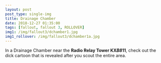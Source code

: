 ```yaml
---
layout: post
post_type: single-img
title: Drainage Chamber
date: 2018-12-27 01:35:00
tags: [fallout, fallout 3, ROLLOVER]
img1: /img/fallout3/dchamber1.jpg
img1_rollover: /img/fallout3/dchamber1a.jpg
---
```

In a Drainage Chamber near the **Radio Relay Tower KX*B8*11**, check out the dick cartoon that is revealed after you scout the entire area.
